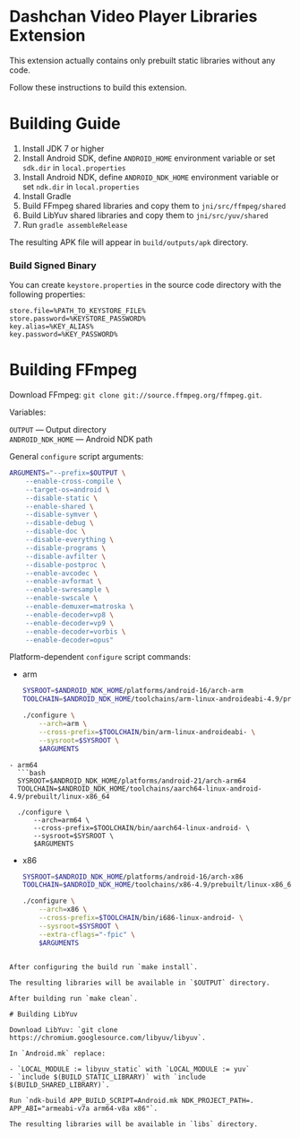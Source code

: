 # Dashchan Video Player Libraries Extension

This extension actually contains only prebuilt static libraries without any code.

Follow these instructions to build this extension.

# Building Guide

1. Install JDK 7 or higher
2. Install Android SDK, define `ANDROID_HOME` environment variable or set `sdk.dir` in `local.properties`
3. Install Android NDK, define `ANDROID_NDK_HOME` environment variable or set `ndk.dir` in `local.properties`
4. Install Gradle
5. Build FFmpeg shared libraries and copy them to `jni/src/ffmpeg/shared`
6. Build LibYuv shared libraries and copy them to `jni/src/yuv/shared`
7. Run `gradle assembleRelease`

The resulting APK file will appear in `build/outputs/apk` directory.

### Build Signed Binary

You can create `keystore.properties` in the source code directory with the following properties:

```properties
store.file=%PATH_TO_KEYSTORE_FILE%
store.password=%KEYSTORE_PASSWORD%
key.alias=%KEY_ALIAS%
key.password=%KEY_PASSWORD%
```

# Building FFmpeg

Download FFmpeg: `git clone git://source.ffmpeg.org/ffmpeg.git`.

Variables:

`OUTPUT` — Output directory  
`ANDROID_NDK_HOME` — Android NDK path

General `configure` script arguments:

```bash
ARGUMENTS="--prefix=$OUTPUT \
    --enable-cross-compile \
    --target-os=android \
    --disable-static \
    --enable-shared \
    --disable-symver \
    --disable-debug \
    --disable-doc \
    --disable-everything \
    --disable-programs \
    --disable-avfilter \
    --disable-postproc \
    --enable-avcodec \
    --enable-avformat \
    --enable-swresample \
    --enable-swscale \
    --enable-demuxer=matroska \
    --enable-decoder=vp8 \
    --enable-decoder=vp9 \
    --enable-decoder=vorbis \
    --enable-decoder=opus"
```

Platform-dependent `configure` script commands:

- arm
  ```bash
  SYSROOT=$ANDROID_NDK_HOME/platforms/android-16/arch-arm
  TOOLCHAIN=$ANDROID_NDK_HOME/toolchains/arm-linux-androideabi-4.9/prebuilt/linux-x86_64

  ./configure \
      --arch=arm \
      --cross-prefix=$TOOLCHAIN/bin/arm-linux-androideabi- \
      --sysroot=$SYSROOT \
      $ARGUMENTS
```
- arm64
  ```bash
  SYSROOT=$ANDROID_NDK_HOME/platforms/android-21/arch-arm64
  TOOLCHAIN=$ANDROID_NDK_HOME/toolchains/aarch64-linux-android-4.9/prebuilt/linux-x86_64

  ./configure \
      --arch=arm64 \
      --cross-prefix=$TOOLCHAIN/bin/aarch64-linux-android- \
      --sysroot=$SYSROOT \
      $ARGUMENTS
  ```
- x86
  ```bash
  SYSROOT=$ANDROID_NDK_HOME/platforms/android-16/arch-x86
  TOOLCHAIN=$ANDROID_NDK_HOME/toolchains/x86-4.9/prebuilt/linux-x86_64

  ./configure \
      --arch=x86 \
      --cross-prefix=$TOOLCHAIN/bin/i686-linux-android- \
      --sysroot=$SYSROOT \
      --extra-cflags="-fpic" \
      $ARGUMENTS
```

After configuring the build run `make install`.

The resulting libraries will be available in `$OUTPUT` directory.

After building run `make clean`.

# Building LibYuv

Download LibYuv: `git clone https://chromium.googlesource.com/libyuv/libyuv`.

In `Android.mk` replace:

- `LOCAL_MODULE := libyuv_static` with `LOCAL_MODULE := yuv`
- `include $(BUILD_STATIC_LIBRARY)` with `include $(BUILD_SHARED_LIBRARY)`.

Run `ndk-build APP_BUILD_SCRIPT=Android.mk NDK_PROJECT_PATH=. APP_ABI="armeabi-v7a arm64-v8a x86"`.

The resulting libraries will be available in `libs` directory.